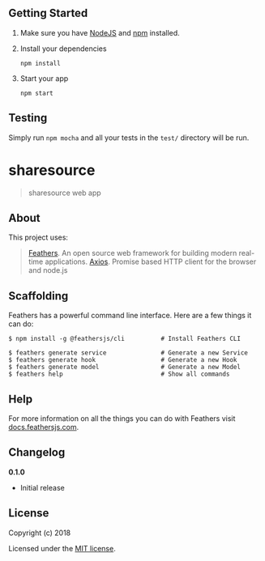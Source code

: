 ## Getting Started

1. Make sure you have [NodeJS](https://nodejs.org/) and [npm](https://www.npmjs.com/) installed.
2. Install your dependencies

    ```
    npm install
    ```

3. Start your app

    ```
    npm start
    ```

## Testing

Simply run `npm mocha` and all your tests in the `test/` directory will be run.

# sharesource

> sharesource web app

## About

This project uses: 
> [Feathers](http://feathersjs.com). An open source web framework for building modern real-time applications.
> [Axios](https://github.com/axios/axios). Promise based HTTP client for the browser and node.js

## Scaffolding

Feathers has a powerful command line interface. Here are a few things it can do:

```
$ npm install -g @feathersjs/cli          # Install Feathers CLI

$ feathers generate service               # Generate a new Service
$ feathers generate hook                  # Generate a new Hook
$ feathers generate model                 # Generate a new Model
$ feathers help                           # Show all commands
```

## Help

For more information on all the things you can do with Feathers visit [docs.feathersjs.com](http://docs.feathersjs.com).

## Changelog

__0.1.0__

- Initial release

## License

Copyright (c) 2018

Licensed under the [MIT license](LICENSE).
